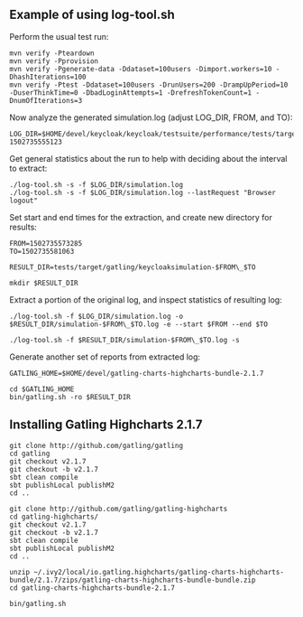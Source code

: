 Example of using log-tool.sh
----------------------------

Perform the usual test run:

```
mvn verify -Pteardown
mvn verify -Pprovision
mvn verify -Pgenerate-data -Ddataset=100users -Dimport.workers=10 -DhashIterations=100
mvn verify -Ptest -Ddataset=100users -DrunUsers=200 -DrampUpPeriod=10 -DuserThinkTime=0 -DbadLoginAttempts=1 -DrefreshTokenCount=1 -DnumOfIterations=3
```

Now analyze the generated simulation.log (adjust LOG_DIR, FROM, and TO):

```
LOG_DIR=$HOME/devel/keycloak/keycloak/testsuite/performance/tests/target/gatling/keycloaksimulation-1502735555123
```

Get general statistics about the run to help with deciding about the interval to extract:
```
./log-tool.sh -s -f $LOG_DIR/simulation.log 
./log-tool.sh -s -f $LOG_DIR/simulation.log --lastRequest "Browser logout"
```

Set start and end times for the extraction, and create new directory for results:
```
FROM=1502735573285
TO=1502735581063

RESULT_DIR=tests/target/gatling/keycloaksimulation-$FROM\_$TO

mkdir $RESULT_DIR
```

Extract a portion of the original log, and inspect statistics of resulting log:
```
./log-tool.sh -f $LOG_DIR/simulation.log -o $RESULT_DIR/simulation-$FROM\_$TO.log -e --start $FROM --end $TO 

./log-tool.sh -f $RESULT_DIR/simulation-$FROM\_$TO.log -s
```

Generate another set of reports from extracted log: 
```
GATLING_HOME=$HOME/devel/gatling-charts-highcharts-bundle-2.1.7

cd $GATLING_HOME
bin/gatling.sh -ro $RESULT_DIR

```


Installing Gatling Highcharts 2.1.7
-----------------------------------

```
git clone http://github.com/gatling/gatling
cd gatling
git checkout v2.1.7
git checkout -b v2.1.7
sbt clean compile
sbt publishLocal publishM2
cd ..

git clone http://github.com/gatling/gatling-highcharts
cd gatling-highcharts/
git checkout v2.1.7
git checkout -b v2.1.7
sbt clean compile
sbt publishLocal publishM2
cd ..

unzip ~/.ivy2/local/io.gatling.highcharts/gatling-charts-highcharts-bundle/2.1.7/zips/gatling-charts-highcharts-bundle-bundle.zip
cd gatling-charts-highcharts-bundle-2.1.7

bin/gatling.sh
```


